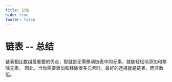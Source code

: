 ```yaml
---
title: 总结
hide: true
footer: false
---
```


链表 -- 总结
===
链表相比数组最重要的优点，那就是无需移动链表中的元素，就能轻松地添加和移除元素。
因此，当你需要添加和移除很多元素时，最好的选择就是链表，而非数组。
